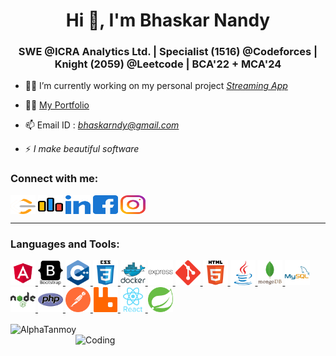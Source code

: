 <h1 align="center">Hi 👋, I'm Bhaskar Nandy</h1>
<h3 align="center">SWE @ICRA Analytics Ltd. | Specialist (1516) @Codeforces | Knight (2059) @Leetcode | BCA'22 + MCA'24</h3>

- 👨‍💻 I’m currently working on my personal project *<a href="https://github.com/bhaskar4k/Streaming-App">Streaming App</a>*


- 👨‍💻 [My Portfolio](https://bhaskar-nandy.vercel.app/)

- 📫 Email ID : *bhaskarndy@gmail.com*

<!-- - 📄 Know about my experiences [https://drive.google.com/file/d/1m3OREySmds5GBxjZeJT6ybAChAK8bGN0/view](https://drive.google.com/file/d/1m3OREySmds5GBxjZeJT6ybAChAK8bGN0/view) -->

- ⚡ *I make beautiful software*

<!-- <iframe src="https://bhaskar-nandy.vercel.app/"></iframe> -->

<h3 align="left">Connect with me:</h3>
<p align="left">
    <a href="https://leetcode.com/u/bhaskar_op/" target="blank"><img align="center" src="./Logo/leet-code.svg" alt="Leetcode" height="30" width="40" title="Leetcode" /></a>
    <a href="https://codeforces.com/profile/bhaskar_op" target="blank"><img align="center" src="./Logo/codeforces.svg" alt="Codeforces" height="30" width="40" title="Codeforces" /></a>
    <a href="https://www.linkedin.com/in/bhaskar-nandy/" target="blank"><img align="center" src="./Logo/linked-in-alt.svg" alt="Linkedin" height="30" width="40" title="LinkedIn"/></a>
    <a href="https://www.facebook.com/profile.php?id=100023023191362" target="blank"><img align="center" src="./Logo/facebook.svg" alt="Facebook" height="30" width="40" title="Facebook"/></a>
    <a href="https://www.instagram.com/brainlagged_engineer/" target="blank"><img align="center" src="./Logo/instagram.svg" alt="Instagram" height="30" width="40" title="Instagram" /></a>
</p>

<hr color="blue" height="2">

<h3 align="left">Languages and Tools:</h3>
<p align="left"> 
<a href="https://angular.io" target="_blank" rel="noreferrer"> 
<img src="./Logo/angular.svg" alt="angular" width="40" height="40" margin="3"/> </a> 

<a href="https://getbootstrap.com" target="_blank" rel="noreferrer"> 
<img src="./Logo/bootstrap-plain-wordmark.svg" alt="bootstrap" width="40" height="40" margin="3"/> </a> 

<a href="https://www.w3schools.com/cpp/" target="_blank" rel="noreferrer"> 
<img src="./Logo/cplusplus-original.svg" alt="cplusplus" width="40" height="40" margin="3"/> </a> 

<a href="https://www.w3schools.com/css/" target="_blank" rel="noreferrer"> 
<img src="./Logo/css3-original-wordmark.svg" alt="css3" width="40" height="40" margin="3"/> </a> 

<a href="https://www.docker.com/" target="_blank" rel="noreferrer"> 
<img src="./Logo/docker-original-wordmark.svg" alt="docker" width="40" height="40" margin="3"/> </a> 

<a href="https://expressjs.com" target="_blank" rel="noreferrer"> 
<img src="./Logo/express-original-wordmark.svg" alt="express" width="40" height="40" margin="3"/> </a> 

<a href="https://git-scm.com/" target="_blank" rel="noreferrer"> 
<img src="./Logo/git-scm-icon.svg" alt="git" width="40" height="40" margin="3"/> </a> 

<a href="https://www.w3.org/html/" target="_blank" rel="noreferrer"> 
<img src="./Logo/html5-original-wordmark.svg" alt="html5" width="40" height="40" margin="3"/> </a> 

<a href="https://www.java.com" target="_blank" rel="noreferrer"> 
<img src="./Logo//java-original.svg" alt="java" width="40" height="40" margin="3"/> </a> 

<a href="https://www.mongodb.com/" target="_blank" rel="noreferrer"> 
<img src="./Logo/mongodb-original-wordmark.svg" alt="mongodb" width="40" height="40" margin="3"/> </a> 

<a href="https://www.mysql.com/" target="_blank" rel="noreferrer"> 
<img src="./Logo/mysql-original-wordmark.svg" alt="mysql" width="40" height="40" margin="3"/> </a> 

<a href="https://nodejs.org" target="_blank" rel="noreferrer"> 
<img src="./Logo/nodejs-original-wordmark.svg" alt="nodejs" width="40" height="40" margin="3"/> </a> 

<a href="https://www.php.net" target="_blank" rel="noreferrer"> 
<img src="./Logo/php-original.svg" alt="php" width="40" height="40" margin="3"/> </a> 

<a href="https://postman.com" target="_blank" rel="noreferrer"> 
<img src="./Logo/getpostman-icon.svg" alt="postman" width="40" height="40" margin="3"/> </a> 

<a href="https://www.rabbitmq.com" target="_blank" rel="noreferrer"> 
<img src="./Logo/rabbitmq-icon.svg" alt="rabbitMQ" width="40" height="40" margin="3"/> </a> 

<a href="https://reactjs.org/" target="_blank" rel="noreferrer"> 
<img src="./Logo/react-original-wordmark.svg" alt="react" width="40" height="40" margin="3"/> </a> 

<a href="https://spring.io/" target="_blank" rel="noreferrer"> 
<img src="./Logo/springio-icon.svg" alt="spring" width="40" height="40" margin="3"/> </a> 


<p margin="auto"><img align="center" width="50%" src="https://github-readme-stats.vercel.app/api/top-langs?username=bhaskar4k&show_icons=true&locale=en&layout=compact" alt="AlphaTanmoy"/>
<img align="right" alt="Coding" width="400" src="https://media3.giphy.com/media/Ll22OhMLAlVDb8UQWe/source.gif"></p>